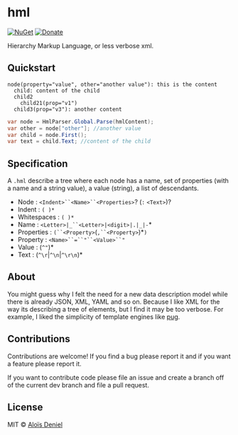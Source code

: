# hml

[![NuGet](https://img.shields.io/nuget/v/Hml.svg?label=NuGet)](https://www.nuget.org/packages/Hml/) [![Donate](https://img.shields.io/badge/donate-paypal-yellow.svg)](https://www.paypal.com/cgi-bin/webscr?cmd=_donations&business=ZJZKXPPGBKKAY&lc=US&item_name=GitHub&item_number=0000001&currency_code=USD&bn=PP%2dDonationsBF%3abtn_donate_SM%2egif%3aNonHosted)

Hierarchy Markup Language, or less verbose xml.

## Quickstart

```
node(property="value", other="another value"): this is the content
  child: content of the child
  child2
  	child21(prop="v1")
  child3(prop="v3"): another content
```

```csharp
var node = HmlParser.Global.Parse(hmlContent);
var other = node["other"]; //another value
var child = node.First(); 
var text = child.Text; //content of the child

```

## Specification

A `.hml` describe a tree where each node has a name,  set of properties (with a name and a string value), a value (string), a list of descendants.

* Node : `<Indent>``<Name>``<Properties>`? (`:` `<Text>`)?
* Indent : `( )*`
* Whitespaces : `( )*`
* Name : `<Letter>|_``<Letter>|<digit>|.|_|-`*
* Properties : `(``<Property>`(`,``<Property>`)*`)`
* Property : `<Name>``=``"``<Value>``"`
* Value : (`^"`)*
* Text : (`^\r`|`^\n`|`^\r\n`)*

## About

You might guess why I felt the need for a new data description model while there is already JSON, XML, YAML and so on. Because I like XML for the way its describing a tree of elements, but I find it may be too verbose. For example, I liked the simplicity of template engines like [pug](https://pugjs.org/).

## Contributions

Contributions are welcome! If you find a bug please report it and if you want a feature please report it.

If you want to contribute code please file an issue and create a branch off of the current dev branch and file a pull request.

## License

MIT © [Aloïs Deniel](http://aloisdeniel.github.io)